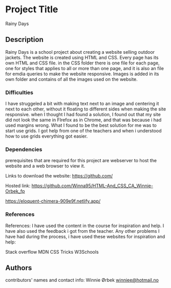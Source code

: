 # Project Title

Rainy Days

## Description

Rainy Days is a school project about creating a website selling outdoor jackets. The website is created using HTML and CSS. Every page has its own HTML and CSS file. in the CSS folder there is one file for each page, one for styles that applies to all or more than one page, and it is also an file for emdia queries to make the website responsive. Images is added in its own folder and contains of all the images used on the website.

### Difficulties

I have struggeled a bit with making text next to an image and centering it next to each other, without it floating to different sides when making the site responsive. when I thought I had found a solution, I found out that my site did not look the same in FIrefox as in Chrome, and that was because i had used margins wrong. What I found to be the best solution for me was to start use grids. I got help from one of the teachers and when i understood how to use grids everything got easier.

### Dependencies

prerequisites that are required for this project are webserver to host the website and a web browser to view it.

Links to download the website:
https://github.com/

Hosted link:
https://github.com/Winna95/HTML-And_CSS_CA_Winnie-Orbek_fp

https://eloquent-chimera-909e9f.netlify.app/

### References

References:
I have used the content in the course for inspiration and help. I have also used the feedback i got from the teacher. Any other problems I have had during the process, i have used these websites for inspiration and help:

Stack overflow
MDN
CSS Tricks
W3Schools

## Authors

contributors' names and contact info:
Winnie Ørbek
winniee@hotmail.no

